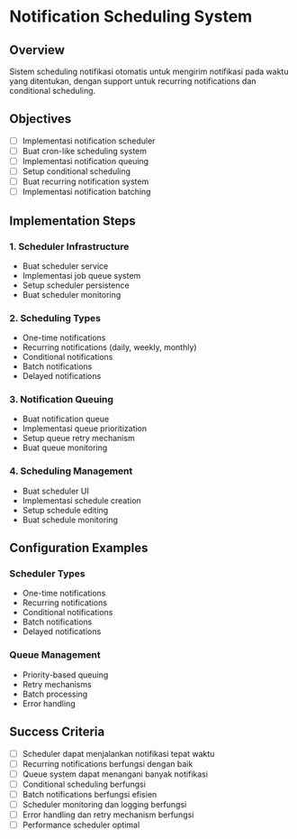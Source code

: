 # Notification Scheduling System

## Overview

Sistem scheduling notifikasi otomatis untuk mengirim notifikasi pada waktu yang ditentukan, dengan support untuk recurring notifications dan conditional scheduling.

## Objectives

- [ ] Implementasi notification scheduler
- [ ] Buat cron-like scheduling system
- [ ] Implementasi notification queuing
- [ ] Setup conditional scheduling
- [ ] Buat recurring notification system
- [ ] Implementasi notification batching

## Implementation Steps

### 1. Scheduler Infrastructure

- Buat scheduler service
- Implementasi job queue system
- Setup scheduler persistence
- Buat scheduler monitoring

### 2. Scheduling Types

- One-time notifications
- Recurring notifications (daily, weekly, monthly)
- Conditional notifications
- Batch notifications
- Delayed notifications

### 3. Notification Queuing

- Buat notification queue
- Implementasi queue prioritization
- Setup queue retry mechanism
- Buat queue monitoring

### 4. Scheduling Management

- Buat scheduler UI
- Implementasi schedule creation
- Setup schedule editing
- Buat schedule monitoring

## Configuration Examples

### Scheduler Types

- One-time notifications
- Recurring notifications
- Conditional notifications
- Batch notifications
- Delayed notifications

### Queue Management

- Priority-based queuing
- Retry mechanisms
- Batch processing
- Error handling

## Success Criteria

- [ ] Scheduler dapat menjalankan notifikasi tepat waktu
- [ ] Recurring notifications berfungsi dengan baik
- [ ] Queue system dapat menangani banyak notifikasi
- [ ] Conditional scheduling berfungsi
- [ ] Batch notifications berfungsi efisien
- [ ] Scheduler monitoring dan logging berfungsi
- [ ] Error handling dan retry mechanism berfungsi
- [ ] Performance scheduler optimal
